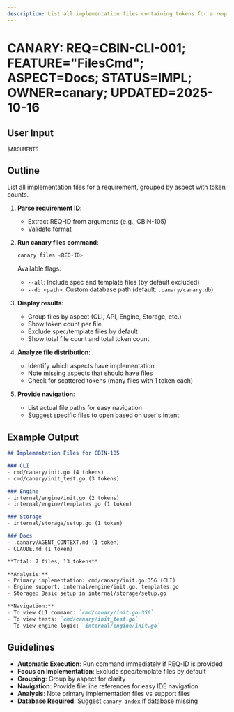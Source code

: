 ```yaml
---
description: List all implementation files containing tokens for a requirement
---
```


# CANARY: REQ=CBIN-CLI-001; FEATURE="FilesCmd"; ASPECT=Docs; STATUS=IMPL; OWNER=canary; UPDATED=2025-10-16

## User Input

```text
$ARGUMENTS
```

## Outline

List all implementation files for a requirement, grouped by aspect with token counts.

1. **Parse requirement ID**:
   - Extract REQ-ID from arguments (e.g., CBIN-105)
   - Validate format

2. **Run canary files command**:
   ```bash
   canary files <REQ-ID>
   ```

   Available flags:
   - `--all`: Include spec and template files (by default excluded)
   - `--db <path>`: Custom database path (default: `.canary/canary.db`)

3. **Display results**:
   - Group files by aspect (CLI, API, Engine, Storage, etc.)
   - Show token count per file
   - Exclude spec/template files by default
   - Show total file count and total token count

4. **Analyze file distribution**:
   - Identify which aspects have implementation
   - Note missing aspects that should have files
   - Check for scattered tokens (many files with 1 token each)

5. **Provide navigation**:
   - List actual file paths for easy navigation
   - Suggest specific files to open based on user's intent

## Example Output

```markdown
## Implementation Files for CBIN-105

### CLI
- cmd/canary/init.go (4 tokens)
- cmd/canary/init_test.go (3 tokens)

### Engine
- internal/engine/init.go (2 tokens)
- internal/engine/templates.go (1 token)

### Storage
- internal/storage/setup.go (1 token)

### Docs
- .canary/AGENT_CONTEXT.md (1 token)
- CLAUDE.md (1 token)

**Total: 7 files, 13 tokens**

**Analysis:**
- Primary implementation: cmd/canary/init.go:356 (CLI)
- Engine support: internal/engine/init.go, templates.go
- Storage: Basic setup in internal/storage/setup.go

**Navigation:**
- To view CLI command: `cmd/canary/init.go:356`
- To view tests: `cmd/canary/init_test.go`
- To view engine logic: `internal/engine/init.go`
```

## Guidelines

- **Automatic Execution**: Run command immediately if REQ-ID is provided
- **Focus on Implementation**: Exclude spec/template files by default
- **Grouping**: Group by aspect for clarity
- **Navigation**: Provide file:line references for easy IDE navigation
- **Analysis**: Note primary implementation files vs support files
- **Database Required**: Suggest `canary index` if database missing
